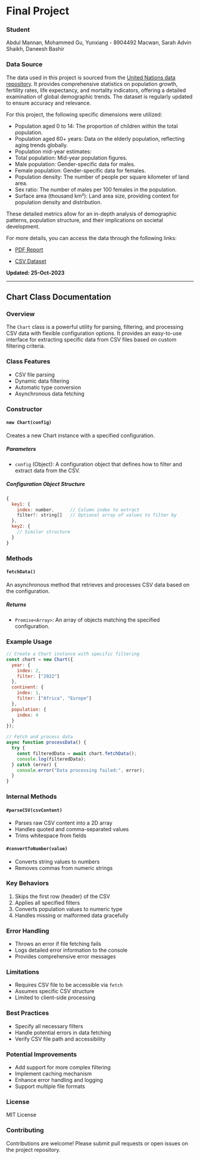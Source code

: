 # Final Project

### Student

Abdul Mannan, Mohammed
Gu, Yunxiang - 8904492
Macwan, Sarah Advin
Shaikh, Daneesh Bashir

### Data Source

The data used in this project is sourced from the [United Nations data repository](https://data.un.org/). It provides comprehensive statistics on population growth, fertility rates, life expectancy, and mortality indicators, offering a detailed examination of global demographic trends. The dataset is regularly updated to ensure accuracy and relevance.

For this project, the following specific dimensions were utilized:

-	Population aged 0 to 14: The proportion of children within the total population.
-	Population aged 60+ years: Data on the elderly population, reflecting aging trends globally.
-	Population mid-year estimates:
-	Total population: Mid-year population figures.
-	Male population: Gender-specific data for males.
-	Female population: Gender-specific data for females.
-	Population density: The number of people per square kilometer of land area.
-	Sex ratio: The number of males per 100 females in the population.
-	Surface area (thousand km²): Land area size, providing context for population density and distribution.

These detailed metrics allow for an in-depth analysis of demographic patterns, population structure, and their implications on societal development.

For more details, you can access the data through the following links:

-	[PDF Report](https://data.un.org/_Docs/SYB/PDFs/SYB66_1_202310_Population,%20Surface%20Area%20and%20Density.pdf)

-	[CSV Dataset](https://data.un.org/_Docs/SYB/CSV/SYB66_1_202310_Population,%20Surface%20Area%20and%20Density.csv)

**Updated: 25-Oct-2023**

---

## Chart Class Documentation

### Overview

The `Chart` class is a powerful utility for parsing, filtering, and processing CSV data with flexible configuration options. It provides an easy-to-use interface for extracting specific data from CSV files based on custom filtering criteria.

### Class Features

- CSV file parsing
- Dynamic data filtering
- Automatic type conversion
- Asynchronous data fetching

### Constructor

#### `new Chart(config)`

Creates a new Chart instance with a specified configuration.

##### Parameters
- `config` (Object): A configuration object that defines how to filter and extract data from the CSV.

##### Configuration Object Structure
```javascript
{
  key1: {
    index: number,      // Column index to extract
    filter?: string[]   // Optional array of values to filter by
  },
  key2: {
    // Similar structure
  }
}
```

### Methods

#### `fetchData()` 

An asynchronous method that retrieves and processes CSV data based on the configuration.

##### Returns
- `Promise<Array>`: An array of objects matching the specified configuration.

### Example Usage

```javascript
// Create a Chart instance with specific filtering
const chart = new Chart({
  year: {
    index: 2,
    filter: ["2022"]
  },
  continent: {
    index: 1,
    filter: ["Africa", "Europe"]
  },
  population: {
    index: 4
  }
});

// Fetch and process data
async function processData() {
  try {
    const filteredData = await chart.fetchData();
    console.log(filteredData);
  } catch (error) {
    console.error("Data processing failed:", error);
  }
}
```

### Internal Methods

#### `#parseCSV(csvContent)`
- Parses raw CSV content into a 2D array
- Handles quoted and comma-separated values
- Trims whitespace from fields

#### `#convertToNumber(value)`
- Converts string values to numbers
- Removes commas from numeric strings

### Key Behaviors

1. Skips the first row (header) of the CSV
2. Applies all specified filters
3. Converts population values to numeric type
4. Handles missing or malformed data gracefully

### Error Handling

- Throws an error if file fetching fails
- Logs detailed error information to the console
- Provides comprehensive error messages

### Limitations

- Requires CSV file to be accessible via `fetch`
- Assumes specific CSV structure
- Limited to client-side processing

### Best Practices

- Specify all necessary filters
- Handle potential errors in data fetching
- Verify CSV file path and accessibility

### Potential Improvements

- Add support for more complex filtering
- Implement caching mechanism
- Enhance error handling and logging
- Support multiple file formats

### License

MIT License

### Contributing

Contributions are welcome! Please submit pull requests or open issues on the project repository.
